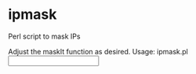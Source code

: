 ipmask
======

Perl script to mask IPs

Adjust the maskIt function as desired.
Usage: ipmask.pl <input file>

